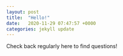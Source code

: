 ```yaml
---
layout: post
title:  "Hello!"
date:   2020-11-29 07:47:57 +0000
categories: jekyll update
---
```

Check back regularly here to find questions!